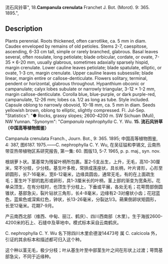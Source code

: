 流石风铃草",
18.**Campanula crenulata** Franchet J. Bot. (Morot). 9: 365. 1895.",

## Description
Plants perennial. Roots thickened, often carrotlike, ca. 5 mm in diam. Caudex enveloped by remains of old petioles. Stems 2-7, caespitose, ascending, 6-33 cm tall, simple or rarely branched, glabrous. Basal leaves several, often rosulate, long petiolate; blade orbicular, cordate, or ovate, 7-35 × 6-20 mm, usually glabrous, sometimes adaxially sparsely hispid, margin crenulate. Lower cauline leaves petiolate; blade spatulate, elliptic, or ovate, 1-3 cm, margin crenulate. Upper cauline leaves subsessile; blade linear, margin entire or callose-denticulate. Flowers solitary, terminal, pendent or horizontal, glabrous throughout. Hypanthium obconic or campanulate; calyx lobes subulate or narrowly triangular, 3-12 × 1-2 mm, margin callose-denticulate. Corolla blue, blue-purple, or dark purple-red, campanulate, 12-26 mm; lobes ca. 1/2 as long as tube. Style included. Capsule oblong to narrowly obovoid, 10-18 mm, ca. 5 mm in diam. Seeds yellowish brown, oblong to elliptic, slightly compressed. Fl. Jul-Sep.
  "Statistics": "● Rocks, grassy slopes; 2600-4200 m. SW Sichuan (Muli), NW Yunnan.
  "Synonym": "*Campanula nephrophylla* C. Y. Wu.
**15. 流石风铃草（中国高等植物图鉴）**

Campanula crenulata Franch., Journ. Bot., 9: 365. 1895; 中国高等植物图鉴, 4: 387, 图6187. 1975.——C. nephrophylla C. Y. Wu, 在吴征镒和李锡文, 云南热带亚热带植物区系研究报告, 第一集: 60. 图版13, 5-7. 1965, p. p. maj., syn. nov.

根胡萝卜状。茎基常为残留叶柄所包裹。茎2-5支丛生，上升，无毛，高10-30厘米，常不分枝，少分枝。基生叶多枚，常排成莲座状，具长柄，叶片肾形，心形至卵圆形，长7-16毫米，宽6-12毫米，边缘具圆齿，通常无毛，有的在上面疏生毛；茎生叶下部的匙形或卵形，具1-3厘米长的叶柄，茎上部的渐变为宽条形。花单朵顶生，在有分枝时，也顶生于分枝上，下垂或平展，各处无毛；花萼筒部倒圆锥状，基部急尖，裂片钻状三角形，长4-8毫米，边缘有2-3对瘤状小齿；花冠蓝色，蓝紫色或深紫红色，钟状，长13-26毫米，分裂达1/3。蒴果倒卵状矩圆形，长至12毫米。花期7-9月。

产云南西北部（维西、中甸、丽江、鹤庆）、四川西南部（木里）。生于海拔2600-4200米的石上、石缝中及草地中。模式标本采自云南鹤庆。

C. nephrophylla C. Y. Wu 名下除四川木里俞德浚14473号 属 C. calcicola 外，引证的其余标本和描述都可归入这个种。

这个种以茎无毛，极少分枝；叶从基生叶至中部茎生叶之间在形状上过渡；萼筒基部急尖，不同于近缘种。
